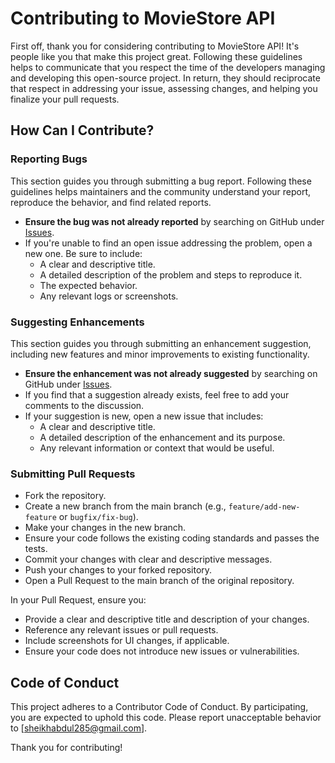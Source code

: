 # Contributing to MovieStore API

First off, thank you for considering contributing to MovieStore API! It's people like you that make this project great. Following these guidelines helps to communicate that you respect the time of the developers managing and developing this open-source project. In return, they should reciprocate that respect in addressing your issue, assessing changes, and helping you finalize your pull requests.

## How Can I Contribute?

### Reporting Bugs

This section guides you through submitting a bug report. Following these guidelines helps maintainers and the community understand your report, reproduce the behavior, and find related reports.

- **Ensure the bug was not already reported** by searching on GitHub under [Issues](https://github.com/abdul-nishar/MovieStore-API/issues).
- If you're unable to find an open issue addressing the problem, open a new one. Be sure to include:
  - A clear and descriptive title.
  - A detailed description of the problem and steps to reproduce it.
  - The expected behavior.
  - Any relevant logs or screenshots.

### Suggesting Enhancements

This section guides you through submitting an enhancement suggestion, including new features and minor improvements to existing functionality.

- **Ensure the enhancement was not already suggested** by searching on GitHub under [Issues](https://github.com/abdul-nishar/MovieStore-API/issues).
- If you find that a suggestion already exists, feel free to add your comments to the discussion.
- If your suggestion is new, open a new issue that includes:
  - A clear and descriptive title.
  - A detailed description of the enhancement and its purpose.
  - Any relevant information or context that would be useful.

### Submitting Pull Requests

- Fork the repository.
- Create a new branch from the main branch (e.g., `feature/add-new-feature` or `bugfix/fix-bug`).
- Make your changes in the new branch.
- Ensure your code follows the existing coding standards and passes the tests.
- Commit your changes with clear and descriptive messages.
- Push your changes to your forked repository.
- Open a Pull Request to the main branch of the original repository.

In your Pull Request, ensure you:
- Provide a clear and descriptive title and description of your changes.
- Reference any relevant issues or pull requests.
- Include screenshots for UI changes, if applicable.
- Ensure your code does not introduce new issues or vulnerabilities.

## Code of Conduct

This project adheres to a Contributor Code of Conduct. By participating, you are expected to uphold this code. Please report unacceptable behavior to [sheikhabdul285@gmail.com].

Thank you for contributing!
